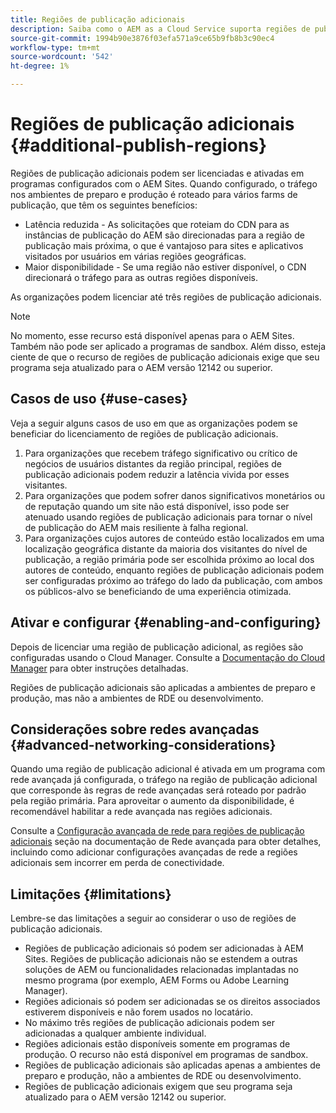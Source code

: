 ```yaml
---
title: Regiões de publicação adicionais
description: Saiba como o AEM as a Cloud Service suporta regiões de publicação adicionais para aumentar a disponibilidade e reduzir a latência.
source-git-commit: 1994b90e3876f03efa571a9ce65b9fb8b3c90ec4
workflow-type: tm+mt
source-wordcount: '542'
ht-degree: 1%

---
```



# Regiões de publicação adicionais {#additional-publish-regions}

Regiões de publicação adicionais podem ser licenciadas e ativadas em programas configurados com o AEM Sites. Quando configurado, o tráfego nos ambientes de preparo e produção é roteado para vários farms de publicação, que têm os seguintes benefícios:

* Latência reduzida - As solicitações que roteiam do CDN para as instâncias de publicação do AEM são direcionadas para a região de publicação mais próxima, o que é vantajoso para sites e aplicativos visitados por usuários em várias regiões geográficas.
* Maior disponibilidade - Se uma região não estiver disponível, o CDN direcionará o tráfego para as outras regiões disponíveis.

As organizações podem licenciar até três regiões de publicação adicionais.

>[!NOTE]
>
>No momento, esse recurso está disponível apenas para o AEM Sites. Também não pode ser aplicado a programas de sandbox. Além disso, esteja ciente de que o recurso de regiões de publicação adicionais exige que seu programa seja atualizado para o AEM versão 12142 ou superior.

## Casos de uso {#use-cases}

Veja a seguir alguns casos de uso em que as organizações podem se beneficiar do licenciamento de regiões de publicação adicionais.

1. Para organizações que recebem tráfego significativo ou crítico de negócios de usuários distantes da região principal, regiões de publicação adicionais podem reduzir a latência vivida por esses visitantes.
1. Para organizações que podem sofrer danos significativos monetários ou de reputação quando um site não está disponível, isso pode ser atenuado usando regiões de publicação adicionais para tornar o nível de publicação do AEM mais resiliente à falha regional.
1. Para organizações cujos autores de conteúdo estão localizados em uma localização geográfica distante da maioria dos visitantes do nível de publicação, a região primária pode ser escolhida próximo ao local dos autores de conteúdo, enquanto regiões de publicação adicionais podem ser configuradas próximo ao tráfego do lado da publicação, com ambos os públicos-alvo se beneficiando de uma experiência otimizada.

## Ativar e configurar {#enabling-and-configuring}

Depois de licenciar uma região de publicação adicional, as regiões são configuradas usando o Cloud Manager. Consulte a [Documentação do Cloud Manager](/help/implementing/cloud-manager/manage-environments.md#multiple-regions) para obter instruções detalhadas.

Regiões de publicação adicionais são aplicadas a ambientes de preparo e produção, mas não a ambientes de RDE ou desenvolvimento.

## Considerações sobre redes avançadas {#advanced-networking-considerations}

Quando uma região de publicação adicional é ativada em um programa com rede avançada já configurada, o tráfego na região de publicação adicional que corresponde às regras de rede avançadas será roteado por padrão pela região primária. Para aproveitar o aumento da disponibilidade, é recomendável habilitar a rede avançada nas regiões adicionais.

Consulte a [Configuração avançada de rede para regiões de publicação adicionais](/help/security/configuring-advanced-networking.md#advanced-networking-configuration-for-additional-publish-regions) seção na documentação de Rede avançada para obter detalhes, incluindo como adicionar configurações avançadas de rede a regiões adicionais sem incorrer em perda de conectividade.

## Limitações {#limitations}

Lembre-se das limitações a seguir ao considerar o uso de regiões de publicação adicionais.

* Regiões de publicação adicionais só podem ser adicionadas à AEM Sites. Regiões de publicação adicionais não se estendem a outras soluções de AEM ou funcionalidades relacionadas implantadas no mesmo programa (por exemplo, AEM Forms ou Adobe Learning Manager).
* Regiões adicionais só podem ser adicionadas se os direitos associados estiverem disponíveis e não forem usados no locatário.
* No máximo três regiões de publicação adicionais podem ser adicionadas a qualquer ambiente individual.
* Regiões adicionais estão disponíveis somente em programas de produção. O recurso não está disponível em programas de sandbox.
* Regiões de publicação adicionais são aplicadas apenas a ambientes de preparo e produção, não a ambientes de RDE ou desenvolvimento.
* Regiões de publicação adicionais exigem que seu programa seja atualizado para o AEM versão 12142 ou superior.
